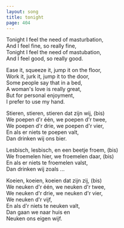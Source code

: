 ```yaml
---
layout: song
title: tonight
page: 404
---
```


﻿Tonight I feel the need of masturbation,  
And I feel fine, so really fine,  
Tonight I feel the need of mastubation,  
And I feel good, so really good.  

Ease it, squeeze it, jump it on the floor,  
Work it, jurk it, jump it to the door,  
Some people say that in a bed,  
A woman's love is really great,  
But for personal enjoyment,  
I prefer to use my hand.  

Stieren, stieren, stieren dat zijn wij, (bis)  
We poepen d'r één, we poepen d'r twee,  
We poepen d'r drie, we poepen d'r vier,  
En als er niets te poepen valt,  
Dan drinken wij ons bier.  

Lesbisch, lesbisch, en een beetje froem, (bis)  
We froemelen hier, we froemelen daar, (bis)  
En als er niets te froemelen valst,  
Dan drinken wij zoals ...  

Koeien, koeien, koeien dat zijn zij, (bis)  
We neuken d'r één, we neuken d'r twee,  
We neuken d'r drie, we neuken d'r vier,  
We neuken d'r vijf,  
En als d'r niets te neuken valt,  
Dan gaan we naar huis en  
Neuken ons eigen wijf.  
